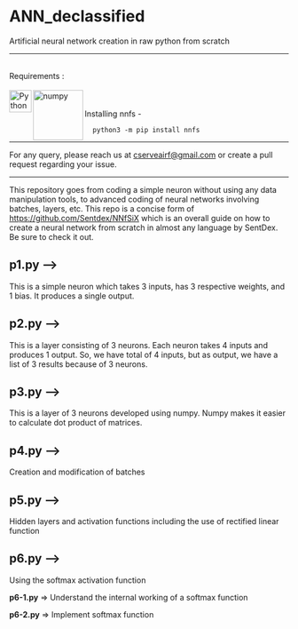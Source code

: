 # ANN_declassified
Artificial neural network creation in raw python from scratch

***
<br>
Requirements :  
<br>
<br>
<img align="left" alt="Python" width="40px" src="https://img.icons8.com/color/72/python.png">
<img align="left" alt="numpy" width="90px" src="https://upload.wikimedia.org/wikipedia/commons/thumb/3/31/NumPy_logo_2020.svg/640px-NumPy_logo_2020.svg.png">
<br>
<br>
Installing nnfs -
      
      python3 -m pip install nnfs
      
***
For any query, please reach us at cserveairf@gmail.com or create a pull request regarding your issue.
***

This repository goes from coding a simple neuron without using any data manipulation tools, to advanced coding of neural networks involving batches, layers, etc. This repo is a concise form of https://github.com/Sentdex/NNfSiX which is an overall guide on how to create a neural network from scratch in almost any language by SentDex. Be sure to check it out.

## p1.py -->
This is a simple neuron which takes 3 inputs, has 3 respective weights, and 1 bias. It produces a single output.

## p2.py -->
This is a layer consisting of 3 neurons. Each neuron takes 4 inputs and produces 1 output. So, we have total of 4 inputs, but as output, we have a list of 3 results because of 3 neurons.

## p3.py -->
This is a layer of 3 neurons developed using numpy. Numpy makes it easier to calculate dot product of matrices.

## p4.py -->
Creation and modification of batches

## p5.py -->
Hidden layers and activation functions including the use of rectified linear function

## p6.py -->
Using the softmax activation function 

**p6-1.py** => Understand the internal working of a softmax function 

**p6-2.py** => Implement softmax function
